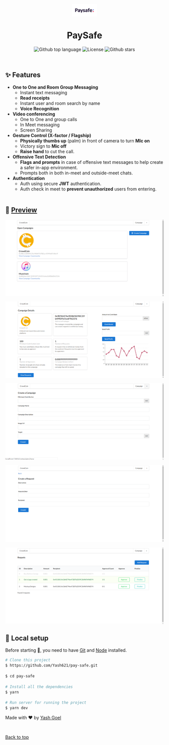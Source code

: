 <div align="center" id="top"> 
  <img src="./paysafe/public/Paysafe_Logo.jpg" alt="pay-safe" width=80 />
</div>

<h1 align="center">PaySafe</h1>

<p align="center">
  <img alt="Github top language" src="https://img.shields.io/github/languages/top/Yash621/pay-safe?style=flat-square">
   <img alt="License" src="https://img.shields.io/github/license/Yash621/pay-safe?style=flat-square">
  <img alt="Github stars" src="https://img.shields.io/github/stars/Yash621/pay-safe?style=flat-square" />
</p>

<br>

## :sparkles: Features

- **One to One and Room Group Messaging**
  - Instant text messaging
  - **Read receipts**
  - Instant user and room search by name
  - **Voice Recognition**
- **Video conferencing**
  - One to One and group calls
  - In Meet messaging
  - Screen Sharing
- **Gesture Control (X-factor / Flagship)**
  - **Physically thumbs up** (palm) in front of camera to turn **MIc on**
  - Victory sign to **Mic off**
  - **Raise hand** to cut the call.
- **Offensive Text Detection**
  - **Flags and prompts** in case of offensive text messages to help create a safer in-app environment.
  - Prompts both in both in-meet and outside-meet chats.
- **Authentication**
  - Auth using secure **JWT** authentication.
  - Auth check in meet to **prevent unauthorized** users from entering.
<br></br>
## :eyes: [Preview](https://meta-meet.vercel.app)

 ![alt-text-1](https://github.com/Yash621/pay-safe/blob/master/paysafe/preview/Screenshot%202022-03-27%20000926.png "title-1")         
 
 ![alt-text-2](https://github.com/Yash621/pay-safe/blob/master/paysafe/preview/Screenshot%202022-03-27%20001032.png "title-2")
 
 ![alt-text-1](https://github.com/Yash621/pay-safe/blob/master/paysafe/preview/Screenshot%202022-03-27%20001055.png) 
 
 ![alt-text-2](https://github.com/Yash621/pay-safe/blob/master/paysafe/preview/Screenshot%202022-03-27%20001113.png "title-2")
 
  ![alt-text-2](https://github.com/Yash621/pay-safe/blob/master/paysafe/preview/Screenshot%202022-04-01%20212258.png "title-2")


## :tada: Local setup

Before starting :checkered_flag:, you need to have [Git](https://git-scm.com) and [Node](https://nodejs.org/en/) installed.

```bash
# Clone this project
$ https://github.com/Yash621/pay-safe.git

$ cd pay-safe

# Install all the dependencies
$ yarn

# Run server for running the project
$ yarn dev

```
Made with :heart: by <a href="https://github.com/Yash621" target="_blank">Yash Goel</a>

&#xa0;

<a href="#top">Back to top</a>


